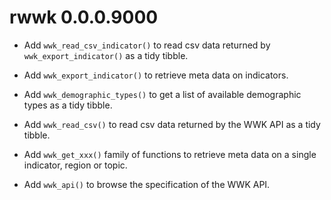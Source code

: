 # rwwk 0.0.0.9000

* Add `wwk_read_csv_indicator()` to read csv data returned by 
  `wwk_export_indicator()` as a tidy tibble.

* Add `wwk_export_indicator()` to retrieve meta data on indicators.
  
* Add `wwk_demographic_types()` to get a list of available demographic types 
  as a tidy tibble.

* Add `wwk_read_csv()` to read csv data returned by the WWK API as a tidy tibble.

* Add `wwk_get_xxx()` family of functions to retrieve meta data on a single
  indicator, region or topic.

* Add `wwk_api()` to browse the specification of the WWK API.
